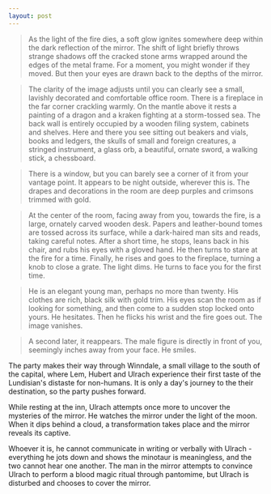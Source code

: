 ```yaml
---
layout: post
---
```

> As the light of the fire dies, a soft glow ignites somewhere deep within the dark reflection of the mirror. The shift of light briefly throws strange shadows off the cracked stone arms wrapped around the edges of the metal frame. For a moment, you might wonder if they moved. But then your eyes are drawn back to the depths of the mirror. 

> The clarity of the image adjusts until you can clearly see a small, lavishly decorated and comfortable office room. There is a fireplace in the far corner crackling warmly. On the mantle above it rests a painting of a dragon and a kraken fighting at a storm-tossed sea. The back wall is entirely occupied by a wooden filing system, cabinets and shelves. Here and there you see sitting out beakers and vials, books and ledgers, the skulls of small and foreign creatures, a stringed instrument, a glass orb, a beautiful, ornate sword, a walking stick, a chessboard. 

> There is a window, but you can barely see a corner of it from your vantage point. It appears to be night outside, wherever this is. The drapes and decorations in the room are deep purples and crimsons trimmed with gold. 

> At the center of the room, facing away from you, towards the fire, is a large, ornately carved wooden desk. Papers and leather-bound tomes are tossed across its surface, while a dark-haired man sits and reads, taking careful notes. After a short time, he stops, leans back in his chair, and rubs his eyes with a gloved hand. He then turns to stare at the fire for a time. Finally, he rises and goes to the fireplace, turning a knob to close a grate. The light dims. He turns to face you for the first time. 

> He is an elegant young man, perhaps no more than twenty. His clothes are rich, black silk with gold trim. His eyes scan the room as if looking for something, and then come to a sudden stop locked onto yours. He hesitates. Then he flicks his wrist and the fire goes out. The image vanishes. 

> A second later, it reappears. The male figure is directly in front of you, seemingly inches away from your face. He smiles. 

The party makes their way through Winndale, a small village to the south of the capital, where Lem, Hubert and Ulrach experience their first taste of the Lundisian's distaste for non-humans. It is only a day's journey to the their destination, so the party pushes forward. 

While resting at the inn, Ulrach attempts once more to uncover the mysteries of the mirror. He watches the mirror under the light of the moon. When it dips behind a cloud, a transformation takes place and the mirror reveals its captive. 

Whoever it is, he cannot communicate in writing or verbally with Ulrach - everything he jots down and shows the minotaur is meaningless, and the two cannot hear one another. The man in the mirror attempts to convince Ulrach to perform a blood magic ritual through pantomime, but Ulrach is disturbed and chooses to cover the mirror. 